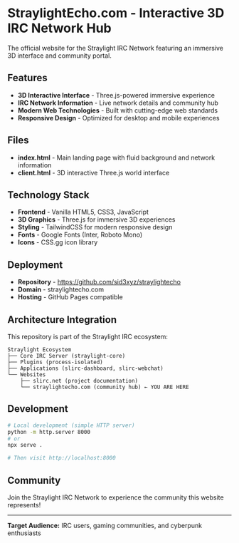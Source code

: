 # StraylightEcho.com - Interactive 3D IRC Network Hub

The official website for the Straylight IRC Network featuring an immersive 3D interface and community portal.

## Features

- **3D Interactive Interface** - Three.js-powered immersive experience
- **IRC Network Information** - Live network details and community hub
- **Modern Web Technologies** - Built with cutting-edge web standards
- **Responsive Design** - Optimized for desktop and mobile experiences

## Files

- **index.html** - Main landing page with fluid background and network information
- **client.html** - 3D interactive Three.js world interface

## Technology Stack

- **Frontend** - Vanilla HTML5, CSS3, JavaScript
- **3D Graphics** - Three.js for immersive 3D experiences
- **Styling** - TailwindCSS for modern responsive design
- **Fonts** - Google Fonts (Inter, Roboto Mono)
- **Icons** - CSS.gg icon library

## Deployment

- **Repository** - https://github.com/sid3xyz/straylightecho
- **Domain** - straylightecho.com
- **Hosting** - GitHub Pages compatible

## Architecture Integration

This repository is part of the Straylight IRC ecosystem:

```
Straylight Ecosystem
├── Core IRC Server (straylight-core)
├── Plugins (process-isolated)
├── Applications (slirc-dashboard, slirc-webchat)
└── Websites
    ├── slirc.net (project documentation)
    └── straylightecho.com (community hub) ← YOU ARE HERE
```

## Development

```bash
# Local development (simple HTTP server)
python -m http.server 8000
# or
npx serve .

# Then visit http://localhost:8000
```

## Community

Join the Straylight IRC Network to experience the community this website represents!

---

**Target Audience:** IRC users, gaming communities, and cyberpunk enthusiasts